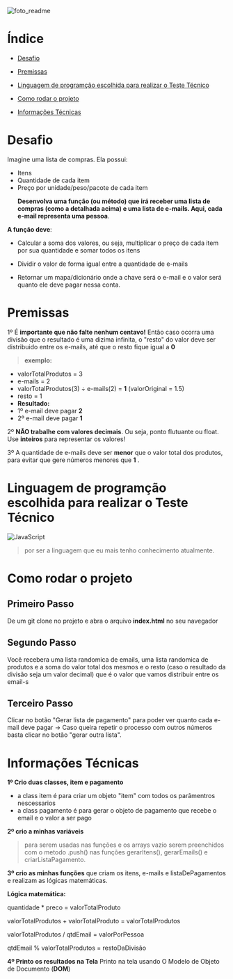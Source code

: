 
![foto_readme](https://user-images.githubusercontent.com/75455191/122658846-5f339a80-d148-11eb-8d08-efa6fb6971f6.png)


# Índice

- [Desafio](#Desafio)

- [Premissas](#Premissas)

- [Linguagem de programção escolhida para realizar o Teste Técnico](#Linguagem-de-programação-escolhida-para-realizar-o-Teste-Técnico)

- [Como rodar o projeto](#como-rodar-o-projeto)

- [Informações Técnicas](#Informações-Técnicas)


# Desafio

Imagine uma lista de compras. Ela possui:

<ul>

<li>Itens

<li>Quantidade de cada item

<li>Preço por unidade/peso/pacote de cada item

**Desenvolva uma função (ou método) que irá receber uma lista de compras (como a detalhada acima) e uma lista de e-mails. Aqui, cada e-mail representa uma pessoa**.
</ul>

**A função deve**:

- Calcular a soma dos valores, ou seja, multiplicar o preço de cada item por sua quantidade e somar todos os itens

- Dividir o valor de forma igual entre a quantidade de e-mails

- Retornar um mapa/dicionário onde a chave será o e-mail e o valor será quanto ele deve pagar nessa conta.


# Premissas
1º É **importante que não falte nenhum centavo!** Então caso ocorra uma divisão que o resultado é uma dizima infinita, o "resto" do valor deve ser distribuido entre os e-mails, até que o resto fique igual a **0** 
>**exemplo:**
 - valorTotalProdutos = 3
 - e-mails = 2
 - valorTotalProdutos(3) ÷ e-mails(2) = **1** (valorOriginal = 1.5)
 - resto = 1
 - **Resultado:**
- 1º e-mail deve pagar **2**
- 2º e-mail deve pagar **1**

2º **NÃO trabalhe com valores decimais**. Ou seja, ponto flutuante ou float. Use **inteiros** para representar os valores!

3º A quantidade de e-mails deve ser **menor** que o valor total dos produtos, para evitar que gere números menores que **1** . 


# Linguagem de programção escolhida para realizar o Teste Técnico
  ![JavaScript](https://img.shields.io/badge/-JavaScript-333333?style=flat&logo=javascript)
> por ser a linguagem que eu mais tenho conhecimento atualmente.


# Como rodar o projeto

## Primeiro Passo
De um git clone no projeto e abra o arquivo **index.html** no seu navegador

## Segundo Passo

Você recebera uma lista randomica de emails, uma lista randomica de produtos e a soma do valor total dos mesmos e o resto (caso o resultado da divisão seja um valor decimal) que é o valor que vamos distribuir entre os email-s

## Terceiro Passo
Clicar no botão "Gerar lista de pagamento" para poder ver quanto cada e-mail deve pagar 
-> Caso queira repetir o processo com outros números basta clicar no botão "gerar outra lista".


# Informações Técnicas
**1º Crio duas classes, item e pagamento**
-  a class item é para criar um objeto "item" com todos os parâmentros nescessarios 
- a class pagamento é para gerar o objeto de pagamento que recebe o email e o valor a ser pago

**2º crio a minhas variáveis** 
> para serem usadas nas funções e os arrays vazio serem preenchidos com o metodo .push() nas funções gerarItens(), gerarEmails() e criarListaPagamento. 

**3º crio as minhas funções**
que criam os itens, e-mails e listaDePagamentos e realizam as lógicas matemáticas.

**Lógica matemática:**

quantidade * preco = valorTotalProduto

valorTotalProdutos + valorTotalProduto = valorTotalProdutos

valorTotalProdutos / qtdEmail = valorPorPessoa

qtdEmail % valorTotalProdutos = restoDaDivisão

**4º Printo os resultados na Tela**
Printo na tela usando O Modelo de Objeto de Documento (**DOM**) 
